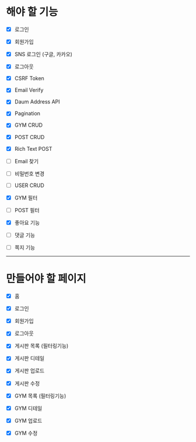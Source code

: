 # 해야 할 기능

-   [x] 로그인

-   [x] 회원가입

-   [x] SNS 로그인 (구글, 카카오)

-   [x] 로그아웃

-   [x] CSRF Token

-   [x] Email Verify

-   [x] Daum Address API

-   [x] Pagination

-   [x] GYM CRUD

-   [x] POST CRUD

-   [x] Rich Text POST

-   [ ] Email 찾기

-   [ ] 비밀번호 변경

-   [ ] USER CRUD

-   [x] GYM 필터

-   [ ] POST 필터

-   [x] 좋아요 기능

-   [ ] 댓글 기능

-   [ ] 쪽지 기능

---

# 만들어야 할 페이지

-   [x] 홈

-   [x] 로그인

-   [x] 회원가입

-   [x] 로그아웃

-   [x] 게시판 목록 (필터링기능)

-   [x] 게시판 디테일

-   [x] 게시판 업로드

-   [x] 게시판 수정

-   [x] GYM 목록 (필터링기능)

-   [x] GYM 디테일

-   [x] GYM 업로드

-   [x] GYM 수정
